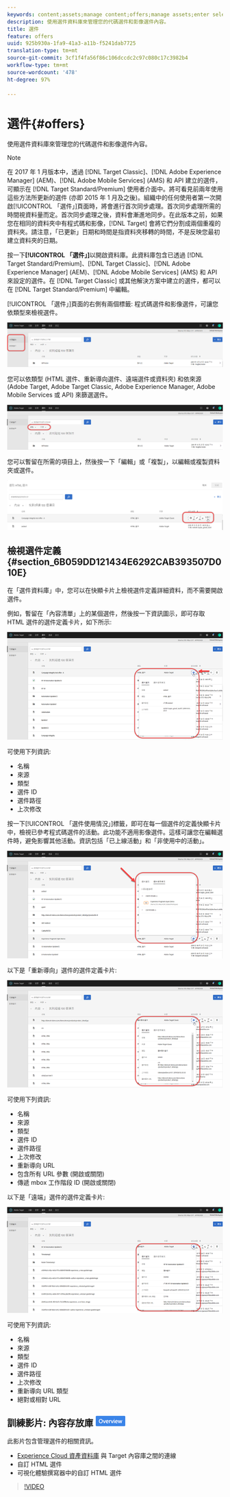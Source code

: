 ```yaml
---
keywords: content;assets;manage content;offers;manage assets;enter selection mode;selection mode
description: 使用選件資料庫來管理您的代碼選件和影像選件內容。
title: 選件
feature: offers
uuid: 925b930a-1fa9-41a3-a11b-f5241dab7725
translation-type: tm+mt
source-git-commit: 3cf1f4fa56f86c106dccdc2c97c080c17c3982b4
workflow-type: tm+mt
source-wordcount: '478'
ht-degree: 97%

---
```



# 選件{#offers}

使用選件資料庫來管理您的代碼選件和影像選件內容。

>[!NOTE]
>
>在 2017 年 1 月版本中，透過 [!DNL Target Classic]、[!DNL Adobe Experience Manager] (AEM)、[!DNL Adobe Mobile Services] (AMS) 和 API 建立的選件，可顯示在 [!DNL Target Standard/Premium] 使用者介面中。將可看見前兩年使用這些方法所更新的選件 (亦即 2015 年 1 月及之後)。組織中的任何使用者第一次開啟[!UICONTROL 「選件」]頁面時，將會進行首次同步處理。首次同步處理所需的時間視資料量而定。首次同步處理之後，資料會漸進地同步。在此版本之前，如果您在相同的資料夾中有程式碼和影像，[!DNL Target] 會將它們分割成兩個重複的資料夾。請注意，「已更新」日期和時間是指資料夾移轉的時間，不是反映您最初建立資料夾的日期。

按一下&#x200B;**[!UICONTROL 「選件」]**&#x200B;以開啟資料庫。此資料庫包含已透過 [!DNL Target Standard/Premium]、[!DNL Target Classic]、[!DNL Adobe Experience Manager] (AEM)、[!DNL Adobe Mobile Services] (AMS) 和 API 來設定的選件。在 [!DNL Target Classic] 或其他解決方案中建立的選件，都可以在 [!DNL Target Standard/Premium] 中編輯。

[!UICONTROL 「選件」]頁面的右側有兩個標籤: 程式碼選件和影像選件，可讓您依類型來檢視選件。

![](assets/offers_page.png)

您可以依類型 (HTML 選件、重新導向選件、遠端選件或資料夾) 和依來源 (Adobe Target, Adobe Target Classic, Adobe Experience Manager, Adobe Mobile Services 或 API) 來篩選選件。

![](assets/offers_filter.png)

您可以暫留在所需的項目上，然後按一下「編輯」或「複製」，以編輯或複製資料夾或選件。

![](assets/offer-picker-large.png)

## 檢視選件定義 {#section_6B059DD121434E6292CAB393507D010E}

在「選件資料庫」中，您可以在快顯卡片上檢視選件定義詳細資料，而不需要開啟選件。

例如，暫留在「內容清單」上的某個選件，然後按一下資訊圖示，即可存取 HTML 選件的選件定義卡片，如下所示:

![](assets/offer-card-html.png)

可使用下列資訊:

* 名稱
* 來源
* 類型
* 選件 ID
* 選件路徑
* 上次修改

按一下[!UICONTROL 「選件使用情況」]標籤，即可在每一個選件的定義快顯卡片中，檢視已參考程式碼選件的活動。此功能不適用影像選件。這樣可讓您在編輯選件時，避免影響其他活動。資訊包括「已上線活動」和「非使用中的活動」。

![](assets/offer-card-usage.png)

以下是「重新導向」選件的選件定義卡片:

![](assets/offer-card-redirect.png)

可使用下列資訊:

* 名稱
* 來源
* 類型
* 選件 ID
* 選件路徑
* 上次修改
* 重新導向 URL
* 包含所有 URL 參數 (開啟或關閉)
* 傳遞 mbox 工作階段 ID (開啟或關閉)

以下是「遠端」選件的選件定義卡片:

![](assets/offer-card-remote.png)

可使用下列資訊:

* 名稱
* 來源
* 類型
* 選件 ID
* 選件路徑
* 上次修改
* 重新導向 URL 類型
* 絕對或相對 URL

## 訓練影片: 內容存放庫 ![概述徽章](/help/assets/overview.png)

此影片包含管理選件的相關資訊。

* [Experience Cloud 資產資料庫](https://docs.adobe.com/content/help/en/core-services/interface/assets/creative-cloud.html) 與 Target 內容庫之間的連線
* 自訂 HTML 選件
* 可視化體驗撰寫器中的自訂 HTML 選件

>[!VIDEO](https://video.tv.adobe.com/v/17387)